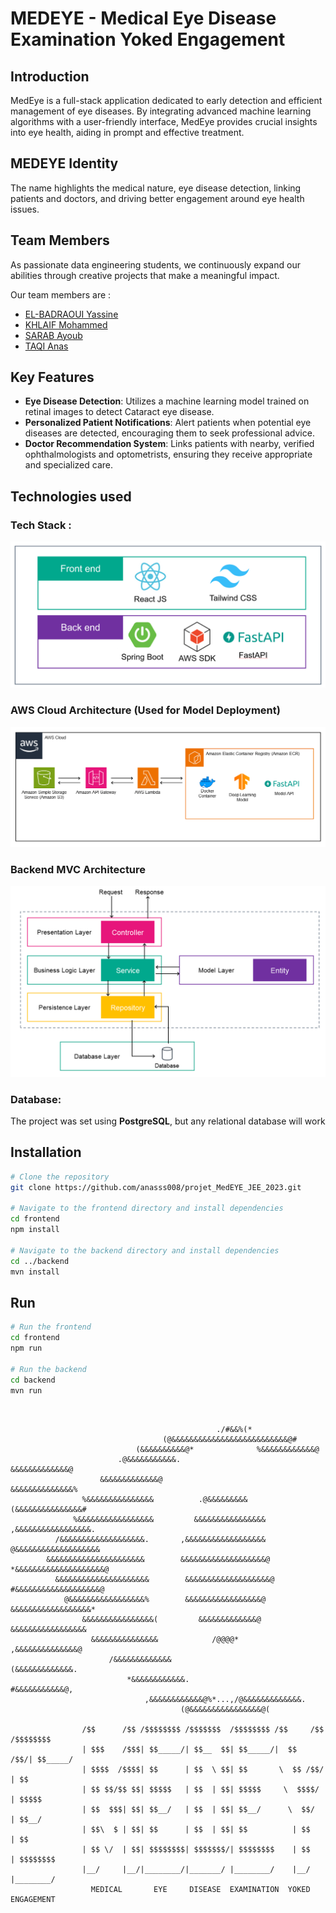 # MEDEYE - Medical Eye Disease Examination Yoked Engagement

## Introduction

MedEye is a full-stack application dedicated to early detection and efficient management of eye diseases. By integrating advanced machine learning algorithms with a user-friendly interface, MedEye provides crucial insights into eye health, aiding in prompt and effective treatment.

## MEDEYE Identity
The name highlights the medical nature, eye disease detection, linking patients and doctors, and driving better engagement around eye health issues.

## Team Members
As passionate data engineering students, we continuously expand our abilities through creative projects that make a meaningful impact.

Our team members are : 

- [EL-BADRAOUI Yassine](https://github.com/yassineiscoding)
- [KHLAIF Mohammed](https://github.com/khlaifmed)
- [SARAB Ayoub](https://github.com/Aysr01)
- [TAQI Anas](https://github.com/anasss008)



## Key Features

- **Eye Disease Detection**: Utilizes a machine learning model trained on retinal images to detect Cataract eye disease.
- **Personalized Patient Notifications**: Alert patients when potential eye diseases are detected, encouraging them to seek professional advice.
- **Doctor Recommendation System**: Links patients with nearby, verified ophthalmologists and optometrists, ensuring they receive appropriate and specialized care.

## Technologies used

### Tech Stack :
![Tech Stack](./sys_design/Tech_Stack.png)

### AWS Cloud Architecture (Used for Model Deployment)
![AWS Cloud System Design](./sys_design/AWS-Cloud-System-Design.png)

### Backend MVC Architecture
![Backend MVC Architecture](./sys_design/Backend-MVC-Architecture.png)

### Database:
The project was set using **PostgreSQL**, but any relational database will work

## Installation

```bash
# Clone the repository
git clone https://github.com/anasss008/projet_MedEYE_JEE_2023.git

# Navigate to the frontend directory and install dependencies
cd frontend
npm install

# Navigate to the backend directory and install dependencies
cd ../backend
mvn install
```

## Run

```bash
# Run the frontend
cd frontend
npm run

# Run the backend
cd backend
mvn run
```

```


                                              ./#&&%(*                                  
                                  (@&&&&&&&&&&&&&&&&&&&&&&&&&&@#                       
                            (&&&&&&&&&&@*              %&&&&&&&&&&&&@                  
                        .@&&&&&&&&&&&.                      &&&&&&&&&&&&&@              
                    &&&&&&&&&&&&&@                            &&&&&&&&&&&&&&%          
                %&&&&&&&&&&&&&&&          .@&&&&&&&&&          (&&&&&&&&&&&&&&&#       
              %&&&&&&&&&&&&&&&&&         &&&&&&&&&&&&&&&&        ,&&&&&&&&&&&&&&&&&.    
          /&&&&&&&&&&&&&&&&&&&.       ,&&&&&&&&&&&&&&&&&&        @&&&&&&&&&&&&&&&&&&&  
        &&&&&&&&&&&&&&&&&&&&&&        &&&&&&&&&&&&&&&&&&&@       *&&&&&&&&&&&&&&&&&&&&@
          &&&&&&&&&&&&&&&&&&&&&        &&&&&&&&&&&&&&&&&&&@       #&&&&&&&&&&&&&&&&&&&@ 
            @&&&&&&&&&&&&&&&&&%        &&&&&&&&&&&&&&&&&@        &&&&&&&&&&&&&&&&&&*   
                &&&&&&&&&&&&&&&&(         &&&&&&&&&&&&&@         &&&&&&&&&&&&&&&&&      
                  &&&&&&&&&&&&&&&            /@@@@*           ,&&&&&&&&&&&&&&@         
                      /&&&&&&&&&&&&&                         (&&&&&&&&&&&&&.            
                          *&&&&&&&&&&&&.                  #&&&&&&&&&&&@,                
                              ,&&&&&&&&&&&&@%*...,/@&&&&&&&&&&&&&.                     
                                      (@&&&&&&&&&&&&&&&&@(                            
                                                        
                /$$      /$$ /$$$$$$$$ /$$$$$$$  /$$$$$$$$ /$$     /$$ /$$$$$$$$
                | $$$    /$$$| $$_____/| $$__  $$| $$_____/|  $$   /$$/| $$_____/
                | $$$$  /$$$$| $$      | $$  \ $$| $$       \  $$ /$$/ | $$      
                | $$ $$/$$ $$| $$$$$   | $$  | $$| $$$$$     \  $$$$/  | $$$$$   
                | $$  $$$| $$| $$__/   | $$  | $$| $$__/      \  $$/   | $$__/   
                | $$\  $ | $$| $$      | $$  | $$| $$          | $$    | $$      
                | $$ \/  | $$| $$$$$$$$| $$$$$$$/| $$$$$$$$    | $$    | $$$$$$$$
                |__/     |__/|________/|_______/ |________/    |__/    |________/
                  MEDICAL       EYE     DISEASE  EXAMINATION  YOKED    ENGAGEMENT
                                                                 
                                                                 
                                                                 

```
